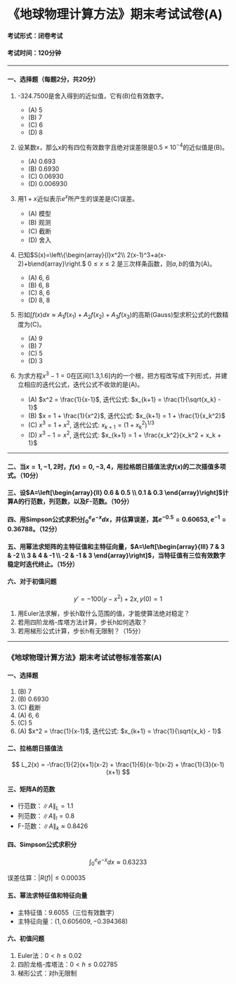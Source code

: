 # 《地球物理计算方法》期末考试试卷(A)

#### 考试形式：闭卷考试

#### 考试时间：120分钟

---

#### 一、选择题（每题2分，共20分）

1. -324.7500是舍入得到的近似值，它有(B)位有效数字。

    * (A) 5
    * (B) 7
    * (C) 6
    * (D) 8
2. 设某数x，那么x的有四位有效数字且绝对误差限是$0.5 \times 10^{-4}$的近似值是(B)。

    * (A) 0.693
    * (B) 0.6930
    * (C) 0.06930
    * (D) 0.006930
3. 用$1+x$近似表示$e^x$所产生的误差是(C)误差。

    * (A) 模型
    * (B) 观测
    * (C) 截断
    * (D) 舍入
4. 已知$S(x)=\left\{\begin{array}{l}x^2\\ 2(x-1)^3+a(x-2)+b\end{array}\right.$ $0 \leq x \leq 2$ 是三次样条函数，则$a, b$的值为(A)。

    * (A) 6, 6
    * (B) 6, 8
    * (C) 8, 6
    * (D) 8, 8
5. 形如$\int f(x) dx \approx A_1 f(x_1) + A_2 f(x_2) + A_3 f(x_3)$的高斯(Gauss)型求积公式的代数精度为(C)。

    * (A) 9
    * (B) 7
    * (C) 5
    * (D) 3
6. 为求方程$x^3 - 1 = 0$在区间[1.3,1.6]内的一个根，把方程改写成下列形式，并建立相应的迭代公式，迭代公式不收敛的是(A)。

    * (A) $x^2 = \frac{1}{x-1}$, 迭代公式: $x_{k+1} = \frac{1}{\sqrt{x_k} - 1}$
    * (B) $x = 1 + \frac{1}{x^2}$, 迭代公式: $x_{k+1} = 1 + \frac{1}{x_k^2}$
    * (C) $x^3 = 1 + x^2$, 迭代公式: $x_{k+1} = (1 + x_k^2)^{1/3}$
    * (D) $x^3 - 1 = x^2$, 迭代公式: $x_{k+1} = 1 + \frac{x_k^2}{x_k^2 + x_k + 1}$

---

#### 二、当$x=1, -1, 2$时，$f(x)=0, -3, 4$，用拉格朗日插值法求$f(x)$的二次插值多项式。（10分）

#### 三、设$A=\left[\begin{array}{ll} 0.6 & 0.5 \\ 0.1 & 0.3 \end{array}\right]$计算A的行范数，列范数，以及F-范数。（10分）

#### 四、用Simpson公式求积分$\int_{0}^{e} e^{-x} dx$，并估算误差，其$e^{-0.5}=0.60653, e^{-1}=0.36788$。（12分）

#### 五、用幂法求矩阵的主特征值和主特征向量，$A=\left[\begin{array}{lll} 7 & 3 & -2 \\ 3 & 4 & -1 \\ -2 & -1 & 3 \end{array}\right]$，当特征值有三位有效数字稳定时迭代终止。（15分）

#### 六、对于初值问题

$$
y' = -100(y - x^2) + 2x, y(0) = 1
$$

1. 用Euler法求解，步长h取什么范围的值，才能使算法绝对稳定？
2. 若用四阶龙格-库塔方法计算，步长h如何选取？
3. 若用梯形公式计算，步长h有无限制？（15分）

---

### 《地球物理计算方法》期末考试试卷标准答案(A)

#### 一、选择题

1. (B) 7
2. (B) 0.6930
3. (C) 截断
4. (A) 6, 6
5. (C) 5
6. (A) $x^2 = \frac{1}{x-1}$, 迭代公式: $x_{k+1} = \frac{1}{\sqrt{x_k} - 1}$

#### 二、拉格朗日插值法

$$
L_2(x) = -\frac{1}{2}(x+1)(x-2) + \frac{1}{6}(x-1)(x-2) + \frac{1}{3}(x-1)(x+1)
$$

#### 三、矩阵A的范数

* 行范数：$\|A\|_L = 1.1$
* 列范数：$\|A\|_l = 0.8$
* F-范数：$\|A\|_k \approx 0.8426$

#### 四、Simpson公式求积分

$$
\int_{0}^{e} e^{-x} dx \approx 0.63233
$$

误差估算：$|R(f)| \leq 0.00035$

#### 五、幂法求特征值和特征向量

* 主特征值：9.6055（三位有效数字）
* 主特征向量：$(1, 0.605609, -0.394368)$

#### 六、初值问题

1. Euler法：$0 < h \leq 0.02$
2. 四阶龙格-库塔法：$0 < h \leq 0.02785$
3. 梯形公式：对h无限制
